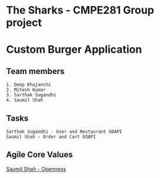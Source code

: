 # The Sharks - CMPE281 Group project
# Custom Burger Application

## Team members
```
1. Deep Khajanchi
2. Mitesh Kumar
3. Sarthak Sugandhi
4. Saumil Shah
```
## Tasks
```
Sarthak Sugandhi - User and Restaurant GOAPI
Saumil Shah - Order and Cart GOAPI
```

## Agile Core Values

[Saumil Shah - Openness](https://github.com/nguyensjsu/sp19-281-the-sharks/blob/master/Agile%20Core%20Values/Saumil.md)
